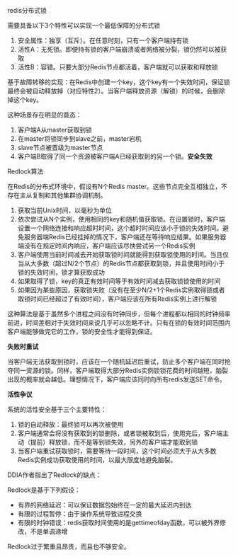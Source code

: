 redis分布式锁

需要具备以下3个特性可以实现一个最低保障的分布式锁

1. 安全属性：独享（互斥）。在任意时刻，只有一个客户端持有锁
2. 活性A：无死锁。即便持有锁的客户端崩溃或者网络被分裂，锁仍然可以被获取
3. 活性B：容错。只要大部分Redis节点都活着，客户端就可以获取和释放锁

基于故障转移的实现：在Redis中创建一个key，这个key有一个失效时间，保证锁最终会被自动释放掉（对应特性2）。当客户端释放资源（解锁）的时候，会删除掉这个key。

这种场景存在明显的竟态：

1. 客户端A从master获取到锁
2. 在master将锁同步到slave之前，master宕机
3. slave节点被晋级为master节点
4. 客户端B取得了同一个资源被客户端A已经获取到的另一个锁。**安全失效**

Redlock算法

在Redis的分布式环境中，假设有N个Redis master。这些节点完全互相独立，不存在主从复制和其他集群协调机制。

1. 获取当前Unix时间，以毫秒为单位
2. 依次尝试从N个实例，使用相同的key和随机值获取锁。在设置锁时，客户端设置一个网络连接和响应超时时间，这个超时时间应该小于锁的失效时间。避免服务器端Redis已经挂掉的情况下，客户端还在等待响应结果。如果服务器端没有在规定时间内响应，客户端应该尽快尝试另一个Redis实例
3. 客户端使用当前时间减去开始获取锁时间就能得到获取锁使用的时间。当且仅当从大多数（超过N/2个节点）的Redis节点都获取到锁，并且使用时间小于锁的失效时间，锁才算获取成功
4. 如果取得了锁，key的真正有效时间等于有效时间减去获取锁锁使用的时间
5. 如果因为某些原因，获取锁失败（没有在至少N/2+1个Redis实例取得锁或者取锁时间已经超过了有效时间），客户端应该在所有Redis实例上进行解锁

这种算法是基于虽然多个进程之间没有时钟同步，但每个进程都以相同的时钟频率前进，时间差相对于失效时间来说几乎可以忽略不计。只有在锁的有效时间范围内客户端能够做完它的工作，锁的安全性才能得到保证。

**失败时重试**

当客户端无法获取到锁时，应该在一个随机延迟后重试，防止多个客户端在同时抢夺同一资源的锁。同样，客户端取得大部分Redis实例锁锁花费的时间越短，脑裂出现的概率就会越低。理想情况下，客户端应该同时向所有redis发送SET命令。

**活性争议**

系统的活性安全基于三个主要特性：

1. 锁的自动释放：最终锁可以再次被使用
2. 客户端通常会将没有获取到的锁删除，或者锁被取到后，使用完后，客户端主动（提前）释放锁，而不是等到锁失效，另外的客户端才能取到锁
3. 当客户端重试获取锁时，需要等待一段时间，这个时间必须大于从大多数Redis实例成功获取使用的时间，以最大限度地避免脑裂。

DDIA作者指出了Redlock的缺点：

Redlock是基于下列假设：

- 有界的网络延迟：可以保证数据包始终在一定的最大延迟内到达
- 有限的过程暂停：由于操作系统导致进程交换
- 有限的时钟错误：redis获取时间使用的是gettimeofday函数，可以被外界修改，不是单调递增

Redlock过于繁重且昂贵，而且也不够安全。



